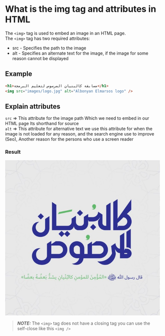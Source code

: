 # What is the img tag and attributes in HTML

The `<img>` tag is used to embed an image in an HTML page.\
The `<img>` tag has two required attributes:

- src - Specifies the path to the image
- alt - Specifies an alternate text for the image, if the image for some reason cannot be displayed

## Example

```html
<h1>مسابقة كالبنيان المرسوس لتعليم البرمجة</h1>
<img src="images/logo.jpg" alt="Albonyan Elmarsos logo" />
```

## Explain attributes

`src` => This attribute for the image path Which we need to embed in our HTML page Its shorthand for source\
`alt` => This attribute for alternative text we use this attribute for when the image is not loaded for any reason, and the search engine use to improve (Seo), Another reason for the persons who use a screen reader

### Result

![](images/logo.jpg)

> **_NOTE:_** The `<img>` tag does not have a closing tag you can use the self-close like this `<img />`

